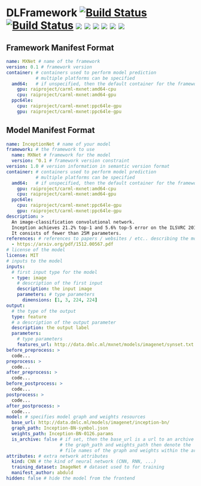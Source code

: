# DLFramework [![Build Status](https://travis-ci.org/rai-project/dlframework.svg?branch=master)](https://travis-ci.org/rai-project/dlframework) [![Build Status](https://dev.azure.com/dakkak/rai/_apis/build/status/dlframework)](https://dev.azure.com/dakkak/rai/_build/latest?definitionId=13) [![](https://images.microbadger.com/badges/version/carml/base:amd64-cpu-latest.svg)](https://microbadger.com/images/carml/base:amd64-cpu-latest "Get your own version badge on microbadger.com") [![](https://images.microbadger.com/badges/version/carml/base:amd64-cpu-mlperf-latest.svg)](https://microbadger.com/images/carml/base:amd64-cpu-mlperf-latest "Get your own version badge on microbadger.com") [![](https://images.microbadger.com/badges/version/carml/base:amd64-gpu-latest.svg)](https://microbadger.com/images/carml/base:amd64-gpu-latest "Get your own version badge on microbadger.com") [![](https://images.microbadger.com/badges/version/carml/base:amd64-gpu-mlperf-latest.svg)](https://microbadger.com/images/carml/base:amd64-gpu-mlperf-latest "Get your own version badge on microbadger.com") [![](https://images.microbadger.com/badges/version/carml/base:ppc64le-cpu-latest.svg)](https://microbadger.com/images/carml/base:ppc64le-cpu-latest "Get your own version badge on microbadger.com") [![](https://images.microbadger.com/badges/version/carml/base:ppc64le-gpu-latest.svg)](https://microbadger.com/images/carml/base:ppc64le-gpu-latest "Get your own version badge on microbadger.com")


## Framework Manifest Format

```yaml
name: MXNet # name of the framework
version: 0.1 # framework version
container: # containers used to perform model prediction
           # multiple platforms can be specified
  amd64:   # if unspecified, then the default container for the framework is used
    gpu: raiproject/carml-mxnet:amd64-cpu
    cpu: raiproject/carml-mxnet:amd64-gpu
  ppc64le:
    cpu: raiproject/carml-mxnet:ppc64le-gpu
    gpu: raiproject/carml-mxnet:ppc64le-gpu
```

## Model Manifest Format

```yaml
name: InceptionNet # name of your model
framework: # the framework to use
  name: MXNet # framework for the model
  version: ^0.1 # framework version constraint
version: 1.0 # version information in semantic version format
container: # containers used to perform model prediction
           # multiple platforms can be specified
  amd64:   # if unspecified, then the default container for the framework is used
    gpu: raiproject/carml-mxnet:amd64-cpu
    cpu: raiproject/carml-mxnet:amd64-gpu
  ppc64le:
    cpu: raiproject/carml-mxnet:ppc64le-gpu
    gpu: raiproject/carml-mxnet:ppc64le-gpu
description: >
  An image-classification convolutional network.
  Inception achieves 21.2% top-1 and 5.6% top-5 error on the ILSVRC 2012 validation dataset.
  It consists of fewer than 25M parameters.
references: # references to papers / websites / etc.. describing the model
  - https://arxiv.org/pdf/1512.00567.pdf
# license of the model
license: MIT
# inputs to the model 
inputs:
  # first input type for the model
  - type: image
    # description of the first input
    description: the input image
    parameters: # type parameters
      dimensions: [1, 3, 224, 224]
output:
  # the type of the output
  type: feature
  # a description of the output parameter
  description: the output label
  parameters:
    # type parameters 
    features_url: http://data.dmlc.ml/mxnet/models/imagenet/synset.txt
before_preprocess: >
  code... 
preprocess: >
  code... 
after_preprocess: >
  code... 
before_postprocess: >
  code... 
postprocess: >
  code... 
after_postprocess: >
  code... 
model: # specifies model graph and weights resources
  base_url: http://data.dmlc.ml/models/imagenet/inception-bn/
  graph_path: Inception-BN-symbol.json
  weights_path: Inception-BN-0126.params
  is_archive: false # if set, then the base_url is a url to an archive
                    # the graph_path and weights_path then denote the 
                    # file names of the graph and weights within the archive
attributes: # extra network attributes 
  kind: CNN # the kind of neural network (CNN, RNN, ...)
  training_dataset: ImageNet # dataset used to for training
  manifest_author: abduld
hidden: false # hide the model from the frontend
```
